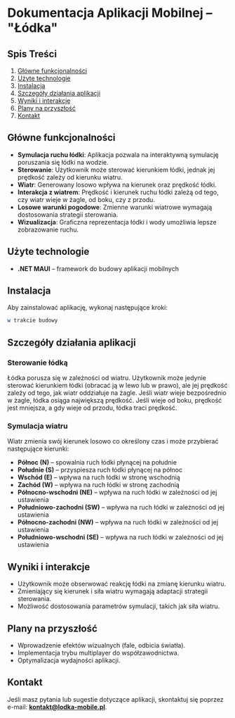 # Dokumentacja Aplikacji Mobilnej – "Łódka"

## Spis Treści
1. [Główne funkcjonalności](#główne-funkcjonalności)
2. [Użyte technologie](#użyte-technologie)
3. [Instalacja](#instalacja)
4. [Szczegóły działania aplikacji](#szczegóły-działania-aplikacji)
5. [Wyniki i interakcje](#wyniki-i-interakcje)
6. [Plany na przyszłość](#plany-na-przyszłość)
7. [Kontakt](#kontakt)

## Główne funkcjonalności
- **Symulacja ruchu łódki**: Aplikacja pozwala na interaktywną symulację poruszania się łódki na wodzie.
- **Sterowanie**: Użytkownik może sterować kierunkiem łódki, jednak jej prędkość zależy od kierunku wiatru.
- **Wiatr**: Generowany losowo wpływa na kierunek oraz prędkość łódki.
- **Interakcja z wiatrem**: Prędkość i kierunek ruchu łódki zależą od tego, czy wiatr wieje w żagle, od boku, czy z przodu.
- **Losowe warunki pogodowe**: Zmienne warunki wiatrowe wymagają dostosowania strategii sterowania.
- **Wizualizacja**: Graficzna reprezentacja łódki i wody umożliwia lepsze zobrazowanie ruchu.

## Użyte technologie
- **.NET MAUI** – framework do budowy aplikacji mobilnych

## Instalacja
Aby zainstalować aplikację, wykonaj następujące kroki:

```bash
w trakcie budowy
```

## Szczegóły działania aplikacji

### Sterowanie łódką
Łódka porusza się w zależności od wiatru. Użytkownik może jedynie sterować kierunkiem łódki (obracać ją w lewo lub w prawo), ale jej prędkość zależy od tego, jak wiatr oddziałuje na żagle. Jeśli wiatr wieje bezpośrednio w żagle, łódka osiąga największą prędkość. Jeśli wieje od boku, prędkość jest mniejsza, a gdy wieje od przodu, łódka traci prędkość.

### Symulacja wiatru
Wiatr zmienia swój kierunek losowo co określony czas i może przybierać następujące kierunki:
- **Północ (N)** – spowalnia ruch łódki płynącej na południe
- **Południe (S)** – przyspiesza ruch łódki płynącej na północ
- **Wschód (E)** – wpływa na ruch łódki w stronę wschodnią
- **Zachód (W)** – wpływa na ruch łódki w stronę zachodnią
- **Północno-wschodni (NE)** – wpływa na ruch łódki w zależności od jej ustawienia
- **Południowo-zachodni (SW)** – wpływa na ruch łódki w zależności od jej ustawienia
- **Północno-zachodni (NW)** – wpływa na ruch łódki w zależności od jej ustawienia
- **Południowo-wschodni (SE)** – wpływa na ruch łódki w zależności od jej ustawienia

## Wyniki i interakcje
- Użytkownik może obserwować reakcję łódki na zmianę kierunku wiatru.
- Zmieniający się kierunek i siła wiatru wymagają adaptacji strategii sterowania.
- Możliwość dostosowania parametrów symulacji, takich jak siła wiatru.

## Plany na przyszłość
- Wprowadzenie efektów wizualnych (fale, odbicia światła).
- Implementacja trybu multiplayer do współzawodnictwa.
- Optymalizacja wydajności aplikacji.

## Kontakt
Jeśli masz pytania lub sugestie dotyczące aplikacji, skontaktuj się poprzez e-mail: **kontakt@lodka-mobile.pl**.

